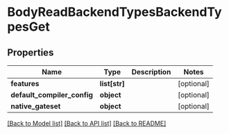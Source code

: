 # BodyReadBackendTypesBackendTypesGet


## Properties
Name | Type | Description | Notes
------------ | ------------- | ------------- | -------------
**features** | **list[str]** |  | [optional] 
**default_compiler_config** | **object** |  | [optional] 
**native_gateset** | **object** |  | [optional] 

[[Back to Model list]](../README.md#documentation-for-models) [[Back to API list]](../README.md#documentation-for-api-endpoints) [[Back to README]](../README.md)


